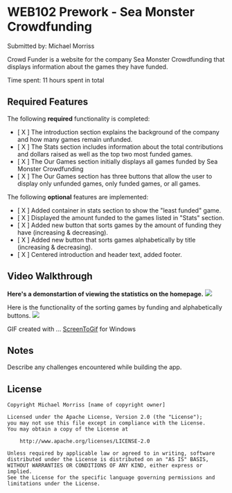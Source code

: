 # WEB102 Prework - Sea Monster Crowdfunding

Submitted by: Michael Morriss

Crowd Funder is a website for the company Sea Monster Crowdfunding that displays information about the games they have funded.

Time spent: 11 hours spent in total

## Required Features

The following **required** functionality is completed:

- [ X ] The introduction section explains the background of the company and how many games remain unfunded.
- [ X ] The Stats section includes information about the total contributions and dollars raised as well as the top two most funded games.
- [ X ] The Our Games section initially displays all games funded by Sea Monster Crowdfunding
- [ X ] The Our Games section has three buttons that allow the user to display only unfunded games, only funded games, or all games.

The following **optional** features are implemented:

- [ X ] Added container in stats section to show the "least funded" game.
- [ X ] Displayed the amount funded to the games listed in "Stats" section.
- [ X ] Added new button that sorts games by the amount of funding they have (increasing & decreasing).
- [ X ] Added new button that sorts games alphabetically by title (increasing & decreasing).
- [ X ] Centered introduction and header text, added footer.

## Video Walkthrough



<b>Here's a demonstartion of viewing the statistics on the homepage.</b>
<img src='https://i.imgur.com/wDSv5qn.gif' />


Here is the functionality of the sorting games by funding and alphabetically buttons.
<img src='https://i.imgur.com/T62zzf0.gif' />

GIF created with ...
[ScreenToGif](https://www.screentogif.com/) for Windows

## Notes

Describe any challenges encountered while building the app.

## License

    Copyright Michael Morriss [name of copyright owner]

    Licensed under the Apache License, Version 2.0 (the "License");
    you may not use this file except in compliance with the License.
    You may obtain a copy of the License at

        http://www.apache.org/licenses/LICENSE-2.0

    Unless required by applicable law or agreed to in writing, software
    distributed under the License is distributed on an "AS IS" BASIS,
    WITHOUT WARRANTIES OR CONDITIONS OF ANY KIND, either express or implied.
    See the License for the specific language governing permissions and
    limitations under the License.
